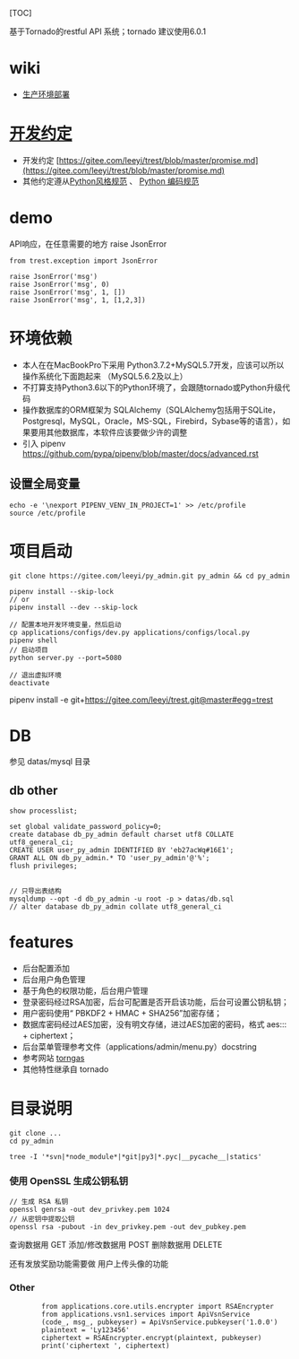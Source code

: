 [TOC]

基于Tornado的restful API 系统；tornado 建议使用6.0.1

# wiki
* [生产环境部署](https://gitee.com/leeyi/py_admin/wikis/%E7%94%9F%E4%BA%A7%E7%8E%AF%E5%A2%83%E9%83%A8%E7%BD%B2?sort_id=403630)

# [开发约定](https://gitee.com/leeyi/trest/blob/master/promise.md)

* 开发约定 [https://gitee.com/leeyi/trest/blob/master/promise.md](https://gitee.com/leeyi/trest/blob/master/promise.md)
* 其他约定遵从[Python风格规范](http://zh-google-styleguide.readthedocs.io/en/latest/google-python-styleguide/python_language_rules/) 、 [Python 编码规范](http://liyangliang.me/posts/2015/08/simple-python-style-guide/)

# demo
API响应，在任意需要的地方 raise JsonError
```
from trest.exception import JsonError

raise JsonError('msg')
raise JsonError('msg', 0)
raise JsonError('msg', 1, [])
raise JsonError('msg', 1, [1,2,3])
```

# 环境依赖
* 本人在在MacBookPro下采用 Python3.7.2+MySQL5.7开发，应该可以所以操作系统化下面跑起来 （MySQL5.6.2及以上）
* 不打算支持Python3.6以下的Python环境了，会跟随tornado或Python升级代码
* 操作数据库的ORM框架为 SQLAlchemy（SQLAlchemy包括用于SQLite，Postgresql，MySQL，Oracle，MS-SQL，Firebird，Sybase等的语言），如果要用其他数据库，本软件应该要做少许的调整
* 引入 pipenv https://github.com/pypa/pipenv/blob/master/docs/advanced.rst

## 设置全局变量


```
echo -e '\nexport PIPENV_VENV_IN_PROJECT=1' >> /etc/profile
source /etc/profile
```


# 项目启动
```
git clone https://gitee.com/leeyi/py_admin.git py_admin && cd py_admin

pipenv install --skip-lock
// or
pipenv install --dev --skip-lock

// 配置本地开发环境变量，然后启动
cp applications/configs/dev.py applications/configs/local.py
pipenv shell
// 启动项目
python server.py --port=5080

// 退出虚拟环境
deactivate
```
pipenv install -e git+https://gitee.com/leeyi/trest.git@master#egg=trest

# DB
参见 datas/mysql 目录

## db other
```
show processlist;

set global validate_password_policy=0;
create database db_py_admin default charset utf8 COLLATE utf8_general_ci;
CREATE USER user_py_admin IDENTIFIED BY 'eb27acWq#16E1';
GRANT ALL ON db_py_admin.* TO 'user_py_admin'@'%';
flush privileges;


// 只导出表结构
mysqldump --opt -d db_py_admin -u root -p > datas/db.sql
// alter database db_py_admin collate utf8_general_ci
```
# features
* 后台配置添加
* 后台用户角色管理
* 基于角色的权限功能，后台用户管理
* 登录密码经过RSA加密，后台可配置是否开启该功能，后台可设置公钥私钥；
* 用户密码使用“ PBKDF2 + HMAC + SHA256”加密存储；
* 数据库密码经过AES加密，没有明文存储，进过AES加密的密码，格式 aes::: + ciphertext；
* 后台菜单管理参考文件（applications/admin/menu.py）docstring
* 参考网站 [torngas](https://github.com/mqingyn/torngas)
* 其他特性继承自 tornado

# 目录说明
```
git clone ...
cd py_admin

tree -I '*svn|*node_module*|*git|py3|*.pyc|__pycache__|statics'
```

### 使用 OpenSSL 生成公钥私钥
```
// 生成 RSA 私钥
openssl genrsa -out dev_privkey.pem 1024
// 从密钥中提取公钥
openssl rsa -pubout -in dev_privkey.pem -out dev_pubkey.pem
```

查询数据用 GET
添加/修改数据用 POST
删除数据用 DELETE

还有发放奖励功能需要做
用户上传头像的功能


### Other
```
        from applications.core.utils.encrypter import RSAEncrypter
        from applications.vsn1.services import ApiVsnService
        (code_, msg_, pubkeyser) = ApiVsnService.pubkeyser('1.0.0')
        plaintext = 'Ly123456'
        ciphertext = RSAEncrypter.encrypt(plaintext, pubkeyser)
        print('ciphertext ', ciphertext)
```

